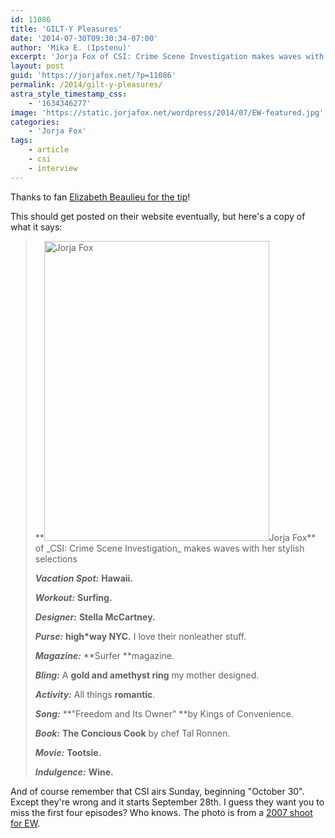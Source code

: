 ```yaml
---
id: 11086
title: 'GILT-Y Pleasures'
date: '2014-07-30T09:30:34-07:00'
author: 'Mika E. (Ipstenu)'
excerpt: 'Jorja Fox of CSI: Crime Scene Investigation makes waves with her stylish selections'
layout: post
guid: 'https://jorjafox.net/?p=11086'
permalink: /2014/gilt-y-pleasures/
astra_style_timestamp_css:
    - '1634346277'
image: 'https://static.jorjafox.net/wordpress/2014/07/EW-featured.jpg'
categories:
    - 'Jorja Fox'
tags:
    - article
    - csi
    - interview
---
```


Thanks to fan <a href="https://twitter.com/tvcrazyeb/status/494312461646835712">Elizabeth Beaulieu for the tip</a>!

This should get posted on their website eventually, but here's a copy of what it says:
<blockquote>**<img class="alignleft size-full wp-image-11088" src="//static.jorjafox.net/wordpress/2014/07/EW1.jpg" alt="Jorja Fox" width="360" height="480" />Jorja Fox** of _CSI: Crime Scene Investigation_ makes waves with her stylish selections

_**Vacation Spot:**_
**Hawaii.**

_**Workout:**_
**Surfing.**

_**Designer:**_
**Stella McCartney.**

_**Purse:**_
**high*way NYC.**
I love their nonleather stuff.

_**Magazine:**_
**Surfer **magazine.

_**Bling:**_
A **gold and amethyst ring** my mother designed.

_**Activity:**_
All things **romantic**.

_**Song:**_
**"Freedom and Its Owner"
**by Kings of Convenience.

_**Book:**_
**The Concious Cook**
by chef Tal Ronnen.

_**Movie:**_
**Tootsie.**

_**Indulgence:**_
**Wine.**</blockquote>
And of course remember that CSI airs Sunday, beginning "October 30". Except they're wrong and it starts September 28th. I guess they want you to miss the first four episodes? Who knows. The photo is from a <a href="https://jorjafox.net/gallery/pro/model/2007-ew/">2007 shoot for EW</a>.
